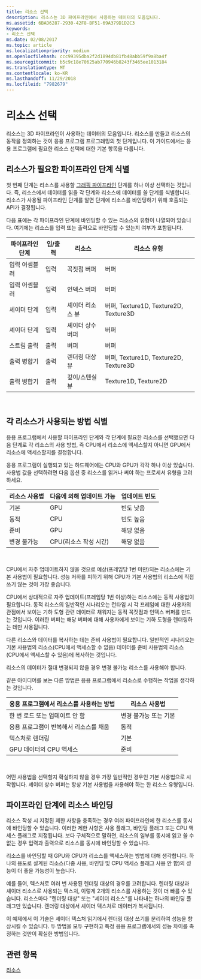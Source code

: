 ```yaml
---
title: 리소스 선택
description: 리소스는 3D 파이프라인에서 사용하는 데이터의 모음입니다.
ms.assetid: 6BAD6287-2930-42F8-BF51-69A379D1D2C3
keywords:
- 리소스 선택
ms.date: 02/08/2017
ms.topic: article
ms.localizationpriority: medium
ms.openlocfilehash: ccc99395dba2f2d1894db81fb48abb59f9a8ba4f
ms.sourcegitcommit: b5c9c18e70625ab770946b8243f3465ee1013184
ms.translationtype: MT
ms.contentlocale: ko-KR
ms.lasthandoff: 11/29/2018
ms.locfileid: "7982679"
---
```

# <a name="choosing-a-resource"></a>리소스 선택


리소스는 3D 파이프라인이 사용하는 데이터의 모음입니다. 리소스를 만들고 리소스의 동작을 정의하는 것이 응용 프로그램 프로그래밍의 첫 단계입니다. 이 가이드에서는 응용 프로그램에 필요한 리소스 선택에 대한 기본 항목을 다룹니다.

## <a name="span-ididentifybindingspanspan-ididentifybindingspanspan-ididentifybindingspanidentify-pipeline-stages-that-need-resources"></a><span id="Identify_Binding"></span><span id="identify_binding"></span><span id="IDENTIFY_BINDING"></span>리소스가 필요한 파이프라인 단계 식별


첫 번째 단계는 리소스를 사용할 [그래픽 파이프라인](graphics-pipeline.md) 단계를 하나 이상 선택하는 것입니다. 즉, 리소스에서 데이터를 읽을 각 단계와 리소스에 데이터를 쓸 단계를 식별합니다. 리소스가 사용될 파이프라인 단계를 알면 단계에 리소스를 바인딩하기 위해 호출되는 API가 결정됩니다.

다음 표에는 각 파이프라인 단계에 바인딩할 수 있는 리소스의 유형이 나열되어 있습니다. 여기에는 리소스를 입력 또는 출력으로 바인딩할 수 있는지 여부가 포함됩니다.

| 파이프라인 단계  | 입/출력 | 리소스               | 리소스 유형                           |
|-----------------|--------|------------------------|-----------------------------------------|
| 입력 어셈블러 | 입력     | 꼭짓점 버퍼          | 버퍼                                  |
| 입력 어셈블러 | 입력     | 인덱스 버퍼           | 버퍼                                  |
| 셰이더 단계   | 입력     | 셰이더 리소스 뷰    | 버퍼, Texture1D, Texture2D, Texture3D |
| 셰이더 단계   | 입력     | 셰이더 상수 버퍼 | 버퍼                                  |
| 스트림 출력   | 출력    | 버퍼                 | 버퍼                                  |
| 출력 병합기   | 출력    | 렌더링 대상 뷰     | 버퍼, Texture1D, Texture2D, Texture3D |
| 출력 병합기   | 출력    | 깊이/스텐실 뷰     | Texture1D, Texture2D                    |

 

## <a name="span-ididentifyusagespanspan-ididentifyusagespanspan-ididentifyusagespanidentify-how-each-resource-will-be-used"></a><span id="Identify_Usage"></span><span id="identify_usage"></span><span id="IDENTIFY_USAGE"></span>각 리소스가 사용되는 방법 식별


응용 프로그램에서 사용할 파이프라인 단계와 각 단계에 필요한 리소스를 선택했으면 다음 단계로 각 리소스의 사용 방법, 즉 CPU에서 리소스에 액세스할지 아니면 GPU에서 리소스에 액세스할지를 결정합니다.

응용 프로그램이 실행되고 있는 하드웨어에는 CPU와 GPU가 각각 하나 이상 있습니다. 사용법 값을 선택하려면 다음 옵션 중 리소스를 읽거나 써야 하는 프로세서 유형을 고려하세요.

| 리소스 사용법 | 다음에 의해 업데이트 가능                    | 업데이트 빈도 |
|----------------|--------------------------------------|---------------------|
| 기본        | GPU                                  | 빈도 낮음        |
| 동적        | CPU                                  | 빈도 높음          |
| 준비        | GPU                                  | 해당 없음                 |
| 변경 불가능      | CPU(리소스 작성 시간) | 해당 없음                 |

 

CPU에서 자주 업데이트하지 않을 것으로 예상(프레임당 1번 미만)되는 리소스에는 기본 사용법이 필요합니다. 성능 저하를 피하기 위해 CPU가 기본 사용법의 리소스에 직접 쓰기 않는 것이 가장 좋습니다.

CPU에서 상대적으로 자주 업데이트(프레임당 1번 이상)하는 리소스에는 동적 사용법이 필요합니다. 동적 리소스의 일반적인 시나리오는 런타임 시 각 프레임에 대한 사용자의 관점에서 보이는 기하 도형 관련 데이터로 채워지는 동적 꼭짓점과 인덱스 버퍼를 만드는 것입니다. 이러한 버퍼는 해당 버퍼에 대해 사용자에게 보이는 기하 도형을 렌더링하는 데만 사용됩니다.

다른 리소스와 데이터를 복사하는 데는 준비 사용법이 필요합니다. 일반적인 시나리오는 기본 사용법의 리소스(CPU에서 액세스할 수 없음) 데이터를 준비 사용법의 리소스(CPU에서 액세스할 수 있음)에 복사하는 것입니다.

리소스의 데이터가 절대 변경되지 않을 경우 변경 불가능 리소스를 사용해야 합니다.

같은 아이디어를 보는 다른 방법은 응용 프로그램에서 리소스로 수행하는 작업을 생각하는 것입니다.

| 응용 프로그램에서 리소스를 사용하는 방법     | 리소스 사용법       |
|---------------------------------------|----------------------|
| 한 번 로드 또는 업데이트 안 함            | 변경 불가능 또는 기본 |
| 응용 프로그램이 반복해서 리소스를 채움 | 동적              |
| 텍스처로 렌더링                     | 기본              |
| GPU 데이터의 CPU 액세스                | 준비              |

 

어떤 사용법을 선택할지 확실하지 않을 경우 가장 일반적인 경우인 기본 사용법으로 시작합니다. 셰이더 상수 버퍼는 항상 기본 사용법을 사용해야 하는 한 리소스 유형입니다.

## <a name="span-idresourcetypesandpipelinestagesspanspan-idresourcetypesandpipelinestagesspanspan-idresourcetypesandpipelinestagesspanbinding-resources-to-pipeline-stages"></a><span id="Resource_Types_and_Pipeline_stages"></span><span id="resource_types_and_pipeline_stages"></span><span id="RESOURCE_TYPES_AND_PIPELINE_STAGES"></span>파이프라인 단계에 리소스 바인딩


리소스 작성 시 지정된 제한 사항을 충족하는 경우 여러 파이프라인에 한 리소스를 동시에 바인딩할 수 있습니다. 이러한 제한 사항은 사용 플래그, 바인딩 플래그 또는 CPU 액세스 플래그로 지정됩니다. 보다 구체적으로 말하면, 리소스의 일부를 동시에 읽고 쓸 수 없는 경우 입력과 출력으로 리소스를 동시에 바인딩할 수 있습니다.

리소스를 바인딩할 때 GPU와 CPU가 리소스를 액세스하는 방법에 대해 생각합니다. 하나의 용도로 설계된 리소스(다중 사용, 바인딩 및 CPU 액세스 플래그 사용 안 함)의 성능이 더 좋을 가능성이 높습니다.

예를 들어, 텍스처로 여러 번 사용된 렌더링 대상의 경우를 고려합니다. 렌더링 대상과 셰이더 리소스로 사용되는 텍스처, 이렇게 2개의 리소스를 사용하는 것이 더 빠를 수 있습니다. 리소스마다 "렌더링 대상" 또는 "셰이더 리소스"를 나타내는 하나의 바인딩 플래그만 있습니다. 렌더링 대상에서 셰이더 텍스처로 데이터가 복사됩니다.

이 예제에서 이 기술은 셰이더 텍스처 읽기에서 렌더링 대상 쓰기를 분리하여 성능을 향상시킬 수 있습니다. 두 방법을 모두 구현하고 특정 응용 프로그램에서의 성능 차이를 측정하는 것만이 확실한 방법입니다.

## <a name="span-idrelated-topicsspanrelated-topics"></a><span id="related-topics"></span>관련 항목


[리소스](resources.md)

 

 




